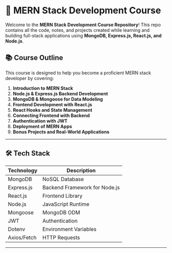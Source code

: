# 🚀 MERN Stack Development Course

Welcome to the **MERN Stack Development Course Repository**! This repo contains all the code, notes, and projects created while learning and building full-stack applications using **MongoDB, Express.js, React.js, and Node.js**.

## 📚 Course Outline

This course is designed to help you become a proficient MERN stack developer by covering:

1. **Introduction to MERN Stack**
2. **Node.js & Express.js Backend Development**
3. **MongoDB & Mongoose for Data Modeling**
5. **Frontend Development with React.js**
6. **React Hooks and State Management**
7. **Connecting Frontend with Backend**
8. **Authentication with JWT**
9. **Deployment of MERN Apps**
10. **Bonus Projects and Real-World Applications**

---

## 🛠️ Tech Stack

| Technology   | Description                    |
| ------------| ------------------------------ |
| MongoDB     | NoSQL Database                 |
| Express.js  | Backend Framework for Node.js  |
| React.js    | Frontend Library               |
| Node.js     | JavaScript Runtime             |
| Mongoose    | MongoDB ODM                    |
| JWT         | Authentication                 |
| Dotenv      | Environment Variables          |
| Axios/Fetch | HTTP Requests                  |

---

